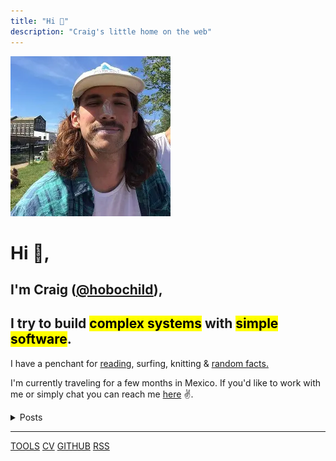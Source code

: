 ```yaml
---
title: "Hi 👋"
description: "Craig's little home on the web"
---
```



![A picture of Craig with too much suntan lotion on his nose.](./profile.webp#round)

# Hi 👋,

## I'm Craig ([@hobochild](https://github.com/hobochild)), 
## I try to build <mark>complex systems</mark> with <mark>simple software</mark>.

I have a penchant for [reading](/books), surfing, knitting & [random facts.](/til)

I'm currently traveling for a few months in Mexico. If you'd like to work with me or simply chat you can reach me [here](mailto:website@craigmulligan.com) ✌️.

<details>
<summary>Posts</summary>

- [ACID - a brief definition](posts/acid)
- [A brief introduction to PEP 582](posts/pep-582)
- [A GKE Horror story.](posts/gke-horror-story)
- [Packaging a deno app with Docker](posts/deno-demo)
- [A simple approach to testing next.js apps](posts/testing)
- [Reimagining Chat](posts/chat)
- [Why dont APIs have the --help option?](posts/help)

</details>

---

[TOOLS](tools) [CV](/cv) [GITHUB](https://github.com/hobochild) [RSS](/atom.xml)
